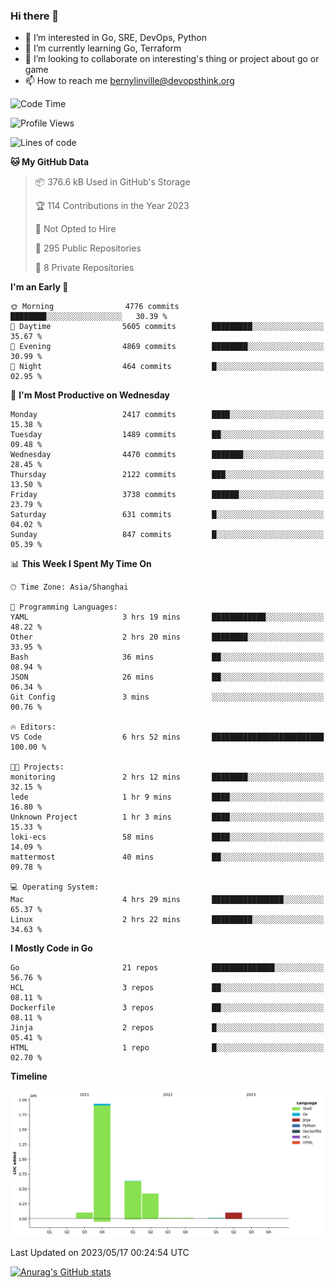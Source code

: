 ### Hi there 👋

- 👀 I’m interested in Go, SRE, DevOps, Python
- 🌱 I’m currently learning Go, Terraform
- 👯 I’m looking to collaborate on interesting's thing or project about go or game
- 📫 How to reach me bernylinville@devopsthink.org

<!--START_SECTION:waka-->
![Code Time](http://img.shields.io/badge/Code%20Time-271%20hrs%201%20min-blue)

![Profile Views](http://img.shields.io/badge/Profile%20Views-0-blue)

![Lines of code](https://img.shields.io/badge/From%20Hello%20World%20I%27ve%20Written-3.2%20million%20lines%20of%20code-blue)

**🐱 My GitHub Data** 

> 📦 376.6 kB Used in GitHub's Storage 
 > 
> 🏆 114 Contributions in the Year 2023
 > 
> 🚫 Not Opted to Hire
 > 
> 📜 295 Public Repositories 
 > 
> 🔑 8 Private Repositories 
 > 
**I'm an Early 🐤** 

```text
🌞 Morning                4776 commits        ████████░░░░░░░░░░░░░░░░░   30.39 % 
🌆 Daytime                5605 commits        █████████░░░░░░░░░░░░░░░░   35.67 % 
🌃 Evening                4869 commits        ████████░░░░░░░░░░░░░░░░░   30.99 % 
🌙 Night                  464 commits         █░░░░░░░░░░░░░░░░░░░░░░░░   02.95 % 
```
📅 **I'm Most Productive on Wednesday** 

```text
Monday                   2417 commits        ████░░░░░░░░░░░░░░░░░░░░░   15.38 % 
Tuesday                  1489 commits        ██░░░░░░░░░░░░░░░░░░░░░░░   09.48 % 
Wednesday                4470 commits        ███████░░░░░░░░░░░░░░░░░░   28.45 % 
Thursday                 2122 commits        ███░░░░░░░░░░░░░░░░░░░░░░   13.50 % 
Friday                   3738 commits        ██████░░░░░░░░░░░░░░░░░░░   23.79 % 
Saturday                 631 commits         █░░░░░░░░░░░░░░░░░░░░░░░░   04.02 % 
Sunday                   847 commits         █░░░░░░░░░░░░░░░░░░░░░░░░   05.39 % 
```


📊 **This Week I Spent My Time On** 

```text
🕑︎ Time Zone: Asia/Shanghai

💬 Programming Languages: 
YAML                     3 hrs 19 mins       ████████████░░░░░░░░░░░░░   48.22 % 
Other                    2 hrs 20 mins       ████████░░░░░░░░░░░░░░░░░   33.95 % 
Bash                     36 mins             ██░░░░░░░░░░░░░░░░░░░░░░░   08.94 % 
JSON                     26 mins             ██░░░░░░░░░░░░░░░░░░░░░░░   06.34 % 
Git Config               3 mins              ░░░░░░░░░░░░░░░░░░░░░░░░░   00.76 % 

🔥 Editors: 
VS Code                  6 hrs 52 mins       █████████████████████████   100.00 % 

🐱‍💻 Projects: 
monitoring               2 hrs 12 mins       ████████░░░░░░░░░░░░░░░░░   32.15 % 
lede                     1 hr 9 mins         ████░░░░░░░░░░░░░░░░░░░░░   16.80 % 
Unknown Project          1 hr 3 mins         ████░░░░░░░░░░░░░░░░░░░░░   15.33 % 
loki-ecs                 58 mins             ████░░░░░░░░░░░░░░░░░░░░░   14.09 % 
mattermost               40 mins             ██░░░░░░░░░░░░░░░░░░░░░░░   09.78 % 

💻 Operating System: 
Mac                      4 hrs 29 mins       ████████████████░░░░░░░░░   65.37 % 
Linux                    2 hrs 22 mins       █████████░░░░░░░░░░░░░░░░   34.63 % 
```

**I Mostly Code in Go** 

```text
Go                       21 repos            ██████████████░░░░░░░░░░░   56.76 % 
HCL                      3 repos             ██░░░░░░░░░░░░░░░░░░░░░░░   08.11 % 
Dockerfile               3 repos             ██░░░░░░░░░░░░░░░░░░░░░░░   08.11 % 
Jinja                    2 repos             █░░░░░░░░░░░░░░░░░░░░░░░░   05.41 % 
HTML                     1 repo              █░░░░░░░░░░░░░░░░░░░░░░░░   02.70 % 
```



**Timeline**

![Lines of Code chart](https://raw.githubusercontent.com/bernylinville/bernylinville/main/assets/bar_graph.png)


 Last Updated on 2023/05/17 00:24:54 UTC
<!--END_SECTION:waka-->

[![Anurag's GitHub stats](https://github-readme-stats.vercel.app/api?username=bernylinville)](https://github.com/anuraghazra/github-readme-stats)


<!--
**kylechou-dunk/kylechou-dunk** is a ✨ _special_ ✨ repository because its `README.md` (this file) appears on your GitHub profile.

Here are some ideas to get you started:

- 🔭 I’m currently working on ...
- 🌱 I’m currently learning ...
- 👯 I’m looking to collaborate on ...
- 🤔 I’m looking for help with ...
- 💬 Ask me about ...
- 📫 How to reach me: ...
- 😄 Pronouns: ...
- ⚡ Fun fact: ...
-->
